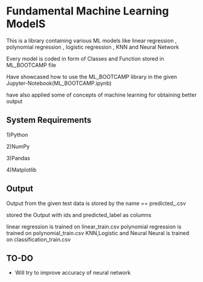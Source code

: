 # Fundamental Machine Learning ModelS

This is a library containing various ML models like linear regression , polynomial regression , logistic regression , KNN and Neural Network

Every model is coded in form of Classes and Function stored in ML_BOOTCAMP file 

Have showcased how to use the ML_BOOTCAMP library in the given Jupyter-Notebook(ML_BOOTCAMP.ipynb)

have also applied some of concepts of machine learning for obtaining better output


## System Requirements
1)Python 

2)NumPy

3)Pandas

4)Matplotlib
## Output

Output from the given test data is stored by the name == predicted_<ML model used>.csv

stored the Output with ids and predicted_label as columns

linear regression is trained on linear_train.csv
polynomial regression is trained on polynomial_train.csv
KNN,Logistic and Neural Neural is trained on classification_train.csv 
## TO-DO

- Will try to improve accuracy of neural network



